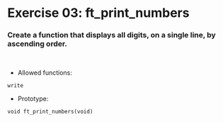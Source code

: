 # Exercise 03: ft_print_numbers

### Create a function that displays all digits, on a single line, by ascending order.
<br>

- Allowed functions:
```
write
```

- Prototype: 
```
void ft_print_numbers(void)
```
